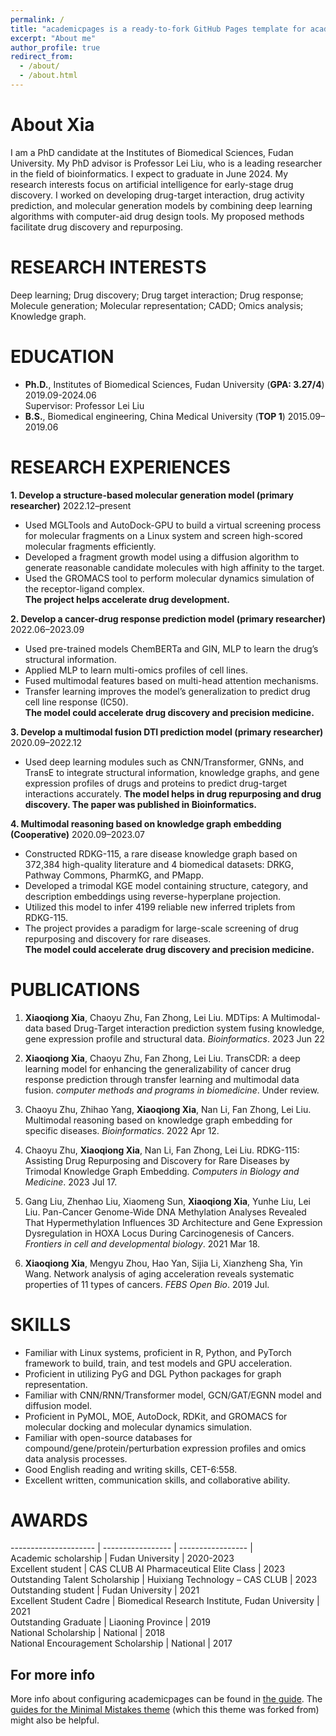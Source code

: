 ```yaml
---
permalink: /
title: "academicpages is a ready-to-fork GitHub Pages template for academic personal websites"
excerpt: "About me"
author_profile: true
redirect_from: 
  - /about/
  - /about.html
---
```

About Xia
======
I am a PhD candidate at the Institutes of Biomedical Sciences, Fudan University. My PhD advisor is Professor Lei Liu, who is a leading researcher in the field of bioinformatics. I expect to graduate in June 2024. My research interests focus on artificial intelligence for early-stage drug discovery. I worked on developing drug-target interaction, drug activity prediction, and molecular generation models by combining deep learning algorithms with computer-aid drug design tools. My proposed methods facilitate drug discovery and repurposing.

RESEARCH INTERESTS
======
Deep learning; Drug discovery; Drug target interaction; Drug response; Molecule generation; Molecular representation; CADD; Omics analysis; Knowledge graph.

EDUCATION
======
* **Ph.D.**, Institutes of Biomedical Sciences, Fudan University (**GPA: 3.27/4**)        2019.09-2024.06  
Supervisor: Professor Lei Liu  
* **B.S.**, Biomedical engineering, China Medical University (**TOP 1**)	                2015.09–2019.06  

RESEARCH EXPERIENCES
======
**1. Develop a structure-based molecular generation model (primary researcher)**	2022.12–present  
* Used MGLTools and AutoDock-GPU to build a virtual screening process for molecular fragments on a Linux system and screen high-scored molecular fragments efficiently.  
* Developed a fragment growth model using a diffusion algorithm to generate reasonable candidate molecules with high affinity to the target.  
* Used the GROMACS tool to perform molecular dynamics simulation of the receptor-ligand complex.  
**The project helps accelerate drug development.**  

**2. Develop a cancer-drug response prediction model (primary researcher)**	2022.06–2023.09
* Used pre-trained models ChemBERTa and GIN, MLP to learn the drug’s structural information.  
* Applied MLP to learn multi-omics profiles of cell lines.  
* Fused multimodal features based on multi-head attention mechanisms.  
* Transfer learning improves the model’s generalization to predict drug cell line response (IC50).  
**The model could accelerate drug discovery and precision medicine.**  

**3. Develop a multimodal fusion DTI prediction model (primary researcher)**	2020.09–2022.12
* Used deep learning modules such as CNN/Transformer, GNNs, and TransE to integrate structural information, knowledge graphs, and gene expression profiles of drugs and proteins to predict drug-target interactions accurately.
**The model helps in drug repurposing and drug discovery. The paper was published in Bioinformatics.**

**4. Multimodal reasoning based on knowledge graph embedding (Cooperative)**	2020.09–2023.07
* Constructed RDKG-115, a rare disease knowledge graph based on 372,384 high-quality literature and 4 biomedical datasets: DRKG, Pathway Commons, PharmKG, and PMapp.  
* Developed a trimodal KGE model containing structure, category, and description embeddings using reverse-hyperplane projection.  
* Utilized this model to infer 4199 reliable new inferred triplets from RDKG-115.  
* The project provides a paradigm for large-scale screening of drug repurposing and discovery for rare diseases.  
**The model could accelerate drug discovery and precision medicine.**  

PUBLICATIONS
======
1. **Xiaoqiong Xia**, Chaoyu Zhu, Fan Zhong, Lei Liu. MDTips: A Multimodal-data based Drug-Target interaction prediction system fusing knowledge, gene expression profile and structural data. *Bioinformatics*. 2023 Jun 22

2. **Xiaoqiong Xia**, Chaoyu Zhu, Fan Zhong, Lei Liu. TransCDR: a deep learning model for enhancing the generalizability of cancer drug response prediction through transfer learning and multimodal data fusion. *computer methods and programs in biomedicine*. Under review.
  
3. Chaoyu Zhu, Zhihao Yang, **Xiaoqiong Xia**, Nan Li, Fan Zhong, Lei Liu. Multimodal reasoning based on knowledge graph embedding for specific diseases. *Bioinformatics*. 2022 Apr 12.

4. Chaoyu Zhu, **Xiaoqiong Xia**, Nan Li, Fan Zhong, Lei Liu. RDKG-115: Assisting Drug Repurposing and Discovery for Rare Diseases by Trimodal Knowledge Graph Embedding. *Computers in Biology and Medicine*. 2023 Jul 17.

5. Gang Liu, Zhenhao Liu, Xiaomeng Sun, **Xiaoqiong Xia**, Yunhe Liu, Lei Liu. Pan-Cancer Genome-Wide DNA Methylation Analyses Revealed That Hypermethylation Influences 3D Architecture and Gene Expression Dysregulation in HOXA Locus During Carcinogenesis of Cancers. *Frontiers in cell and developmental biology*. 2021 Mar 18.

6. **Xiaoqiong Xia**, Mengyu Zhou, Hao Yan, Sijia Li, Xianzheng Sha, Yin Wang. Network analysis of aging acceleration reveals systematic properties of 11 types of cancers. *FEBS Open Bio*. 2019 Jul.  

SKILLS
======
* Familiar with Linux systems, proficient in R, Python, and PyTorch framework to build, train, and test models and GPU acceleration.  
* Proficient in utilizing PyG and DGL Python packages for graph representation.  
* Familiar with CNN/RNN/Transformer model, GCN/GAT/EGNN model and diffusion model.  
* Proficient in PyMOL, MOE, AutoDock, RDKit, and GROMACS for molecular docking and molecular dynamics simulation.  
* Familiar with open-source databases for compound/gene/protein/perturbation expression profiles and omics data analysis processes.  
* Good English reading and writing skills, CET-6:558.  
* Excellent written, communication skills, and collaborative ability.  

AWARDS
======
--------------------- | -----------------                      | ----------------- |  
Academic scholarship  | Fudan University                       | 2020-2023  
Excellent student     | CAS CLUB AI Pharmaceutical Elite Class | 2023  
Outstanding Talent Scholarship | Huixiang Technology – CAS CLUB | 2023  
Outstanding student  | Fudan University | 2021  
Excellent Student Cadre  | Biomedical Research Institute, Fudan University | 2021  
Outstanding Graduate  | Liaoning Province | 2019  
National Scholarship  | National | 2018  
National Encouragement Scholarship | National | 2017  

For more info
------
More info about configuring academicpages can be found in [the guide](https://academicpages.github.io/markdown/). The [guides for the Minimal Mistakes theme](https://mmistakes.github.io/minimal-mistakes/docs/configuration/) (which this theme was forked from) might also be helpful.
